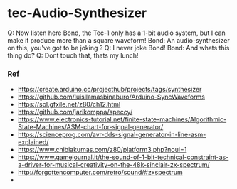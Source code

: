 # tec-Audio-Synthesizer


Q: Now listen here Bond, the Tec-1 only has a 1-bit audio system, but I can make it produce more than a square waveform! 
Bond: An audio-synthesizer on this, you've got to be joking ? 
Q: I never joke Bond!
Bond: And whats this thing do?
Q: Dont touch that, thats my lunch!


### Ref
- https://create.arduino.cc/projecthub/projects/tags/synthesizer
- https://github.com/luisllamasbinaburo/Arduino-SyncWaveforms
- https://sol.gfxile.net/z80/ch12.html
- https://github.com/jarikomppa/speccy/
- https://www.electronics-tutorial.net/finite-state-machines/Algorithmic-State-Machines/ASM-chart-for-signal-generator/
- https://scienceprog.com/avr-dds-signal-generator-in-line-asm-explained/
- https://www.chibiakumas.com/z80/platform3.php?noui=1
- https://www.gamejournal.it/the-sound-of-1-bit-technical-constraint-as-a-driver-for-musical-creativity-on-the-48k-sinclair-zx-spectrum/
- http://forgottencomputer.com/retro/sound/#zxspectrum
- 
